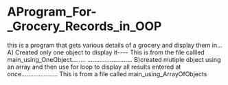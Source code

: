 # AProgram_For-_Grocery_Records_in_OOP
this is a program that gets various details of a grocery and display them in...
A) Created only one object to display it----
This is from the file callled main_using_OneObject........
..........................
B)created mutiple object using an array and then use for loop to display all 
results entered at once.....................
This is from a file called main_using_ArrayOfObjects
